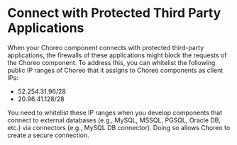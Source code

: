 # Connect with Protected Third Party Applications

When your Choreo component connects with protected third-party applications, the firewalls of these applications might block the requests of the Choreo component. To address this, you can whitelist the following public IP ranges of Choreo that it assigns to Choreo components as client IPs:

- 52.254.31.96/28
- 20.96.41.128/28

You need to whitelist these IP ranges when you develop components that connect to external databases (e.g., MySQL, MSSQL, PGSQL, Oracle DB, etc.) via connectors (e.g., MySQL DB connector). Doing so allows Choreo to create a secure connection.
